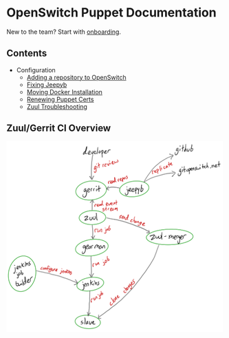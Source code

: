 # OpenSwitch Puppet Documentation

New to the team? Start with [onboarding](onboarding.md).

## Contents

- Configuration
  - [Adding a repository to OpenSwitch](configuration/add-repo.md)
  - [Fixing Jeepyb](configuration/jeepyb-close-prs.md)
  - [Moving Docker Installation](configuration/moving-docker-installation.md)
  - [Renewing Puppet Certs](configuration/renewing-puppet-certs.md)
  - [Zuul Troubleshooting](configuration/zuul-troubleshooting.md)

## Zuul/Gerrit CI Overview

![Zuul/Gerrit CI Overview](assets/openstack_ci_overview.png)
